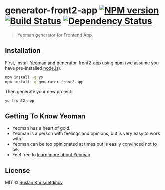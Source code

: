 # generator-front2-app [![NPM version][npm-image]][npm-url] [![Build Status][travis-image]][travis-url] [![Dependency Status][daviddm-image]][daviddm-url]
> Yeoman generator for Frontend App.

## Installation

First, install [Yeoman](http://yeoman.io) and generator-front2-app using [npm](https://www.npmjs.com/) (we assume you have pre-installed [node.js](https://nodejs.org/)).

```bash
npm install -g yo
npm install -g generator-front2-app
```

Then generate your new project:

```bash
yo front2-app
```

## Getting To Know Yeoman

 * Yeoman has a heart of gold.
 * Yeoman is a person with feelings and opinions, but is very easy to work with.
 * Yeoman can be too opinionated at times but is easily convinced not to be.
 * Feel free to [learn more about Yeoman](http://yeoman.io/).

## License

MIT © [Ruslan Khusnetdinov](http://ruslankhh.com)

[npm-image]: https://badge.fury.io/js/generator-front2-app.svg
[npm-url]: https://npmjs.org/package/generator-front2-app
[travis-image]: https://travis-ci.org/ruslankhh/generator-front2-app.svg?branch=master
[travis-url]: https://travis-ci.org/ruslankhh/generator-front2-app
[daviddm-image]: https://david-dm.org/ruslankhh/generator-front2-app.svg?theme=shields.io
[daviddm-url]: https://david-dm.org/ruslankhh/generator-front2-app
